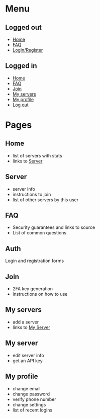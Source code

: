 # Menu

## Logged out
* [Home](#Home)
* [FAQ](#FAQ)
* [Login/Register](#Auth)

## Logged in
* [Home](#Home)
* [FAQ](#FAQ)
* [Join](#Join)
* [My servers](#My-servers)
* [My profile](#My-profile)
* [Log out](#Logout)

# Pages

## Home

* list of servers with stats
* links to [Server](#Server)

## Server

* server info
* instructions to join
* list of other servers by this user

## FAQ

* Security guarantees and links to source
* List of common questions

## Auth

Login and registration forms

## Join

* 2FA key generation
* instructions on how to use

## My servers

* add a server
* links to [My Server](#My-server)

## My server

* edit server info
* get an API key

## My profile

* change email
* change password
* verify phone number
* change settings
* list of recent logins